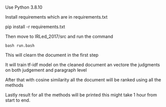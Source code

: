 Use Python 3.8.10

Install requirements which are in requirements.txt

pip install -r requirements.txt 

Then move to IRLed_2017/src and run the command

```bash run.bash```

This will clearn the document in the first step

It will train tf-idf model on the cleaned document an vectore the judgments on both judgement and paragraph level

After that with cosine similarity all the document will be ranked using all the methods

Lastly result for all the methods will be printed this might take 1 hour from start to end.
